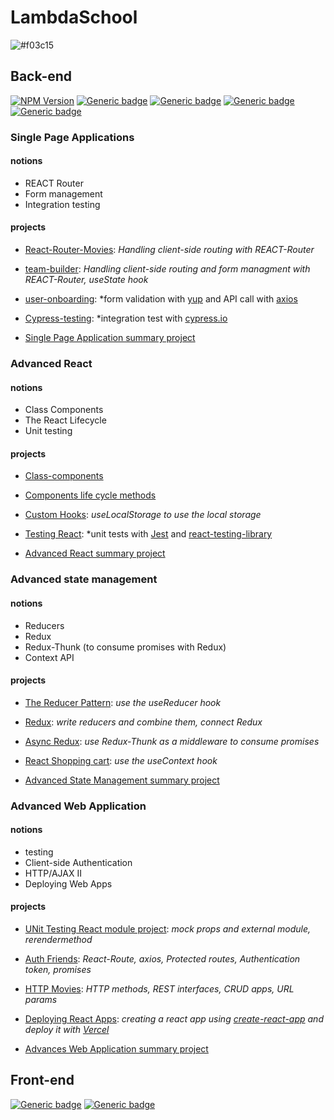 # LambdaSchool

![#f03c15](https://placehold.it/150/ffffff/ff0000?text=hello)


  ## Back-end 
   [![NPM Version](https://img.shields.io/npm/v/npm.svg?style=flat)]()
   [![Generic badge](https://img.shields.io/badge/HTML-v5-red.svg)](https://shields.io/)
   [![Generic badge](https://img.shields.io/badge/CSS-v2.1-green.svg)](https://shields.io/)
   [![Generic badge](https://img.shields.io/badge/JavaScript-ES7-yellow.svg)](https://shields.io/)
   [![Generic badge](https://img.shields.io/badge/React-v16.13.0-lightblue.svg)](https://shields.io/)

  ### Single Page Applications

  #### notions

  * REACT Router
  * Form management
  * Integration testing

  #### projects
   
   * [React-Router-Movies](https://github.com/Raphael-Lambda/React-Router-Movies): *Handling client-side routing with REACT-Router*
   
   * [team-builder](https://github.com/Raphael-Lambda/team-builder): *Handling client-side routing and form managment with REACT-Router, useState hook*
  
   * [user-onboarding](https://github.com/Raphael-Lambda/User-Onboarding): *form validation with [yup](https://github.com/jquense/yup) and API call with [axios](https://github.com/axios/axios)
   
   * [Cypress-testing](https://github.com/Raphael-Lambda/Cypress-Testing): *integration test with [cypress.io](cypress.io)

   * [Single Page Application summary project](https://github.com/Raphael-Lambda/web-sprint-challenge-single-page-applications)



  ### Advanced React

  #### notions

  * Class Components
  * The React Lifecycle
  * Unit testing

  #### projects

  * [Class-components](https://github.com/Raphael-Lambda/web-module-project-class-components)

  * [Components life cycle methods](https://github.com/Raphael-Lambda/web-module-project-lifecycle)

  * [Custom Hooks](https://github.com/Raphael-Lambda/web-module-project-custom-hook): *useLocalStorage to use the local storage*

  * [Testing React](https://github.com/Raphael-Lambda/web-module-project-testing-react): *unit tests with [Jest](https://jestjs.io/docs/getting-started) and [react-testing-library](https://testing-library.com/docs/react-testing-library/intro/)

  * [Advanced React summary project](https://github.com/Raphael-Lambda/web-sprint-challenge-advanced-react)


  ### Advanced state management

  #### notions
    
  * Reducers 
  * Redux 
  * Redux-Thunk (to consume promises with Redux)
  * Context API

  #### projects

  * [The Reducer Pattern](https://github.com/Raphael-Lambda/web-module-project-reducer): *use the useReducer hook*

  * [Redux](https://github.com/Raphael-Lambda/web-module-project-redux): *write reducers and combine them, connect Redux*

  * [Async Redux](https://github.com/Raphael-Lambda/web-module-project-async-redux): *use Redux-Thunk as a middleware to consume promises*

  * [React Shopping cart](https://github.com/Raphael-Lambda/web-module-project-context): *use the useContext hook*

  * [Advanced State Management summary project](https://github.com/Raphael-Lambda/web-sprint-challenge-advanced-state-management)


  ### Advanced Web Application

  #### notions 

  * testing
  * Client-side Authentication
  * HTTP/AJAX II
  * Deploying Web Apps

  #### projects
    
  * [UNit Testing React module project](https://github.com/Raphael-Lambda/web-module-project-testing-react): *mock props and external module, rerendermethod*

  * [Auth Friends](https://github.com/Raphael-Lambda/web-module-project-client-auth): *React-Route, axios, Protected routes, Authentication token, promises*

  * [HTTP Movies](https://github.com/Raphael-Lambda/web-module-project-HTTP): *HTTP methods, REST interfaces, CRUD apps, URL params*

  * [Deploying React Apps](https://github.com/Raphael-Lambda/create-react-app): *creating a react app using [create-react-app](https://create-react-app.dev/) and deploy it with [Vercel](https://vercel.com/new)*

  * [Advances Web Application summary project](https://github.com/Raphael-Lambda/web-sprint-challenge-advanced-web-applications)

    
    
    
    
  ## Front-end
   [![Generic badge](https://img.shields.io/badge/JavaScript-ES7-yellow.svg)](https://shields.io/)
   [![Generic badge](https://img.shields.io/badge/Node.js-v12.15.0-forestgreen.svg)](https://shields.io/)
